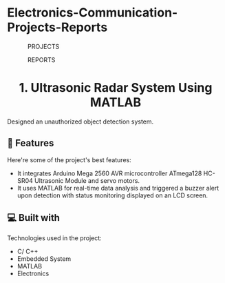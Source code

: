 # Electronics-Communication-Projects-Reports
<ul> 
<ol>PROJECTS</ol>
<ol>REPORTS</ol>
</ul>


<h1 align="center" id="title">1. Ultrasonic Radar System Using MATLAB</h1>

<p id="description">Designed an unauthorized object detection system.</p>

  
  
<h2>🧐 Features</h2>

Here're some of the project's best features:

*   It integrates Arduino Mega 2560 AVR microcontroller ATmega128 HC-SR04 Ultrasonic Module and servo motors.
*   It uses MATLAB for real-time data analysis and triggered a buzzer alert upon detection with status monitoring displayed on an LCD screen.

  
  
<h2>💻 Built with</h2>

Technologies used in the project:

*   C/ C++
*   Embedded System
*   MATLAB
*   Electronics
